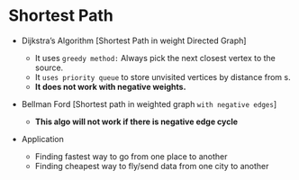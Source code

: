 # Shortest Path

- Dijkstra’s Algorithm [Shortest Path in weight Directed Graph]
    - It uses `greedy method:` Always pick the next closest vertex to the source.
    - It `uses priority queue` to store unvisited vertices by distance from s.
    - **It does not work with negative weights.**

- Bellman Ford [Shortest path in weighted graph `with negative edges`]
    - **This algo will not work if there is negative edge cycle** 

- Application 
    - Finding fastest way to go from one place to another
    - Finding cheapest way to fly/send data from one city to another


